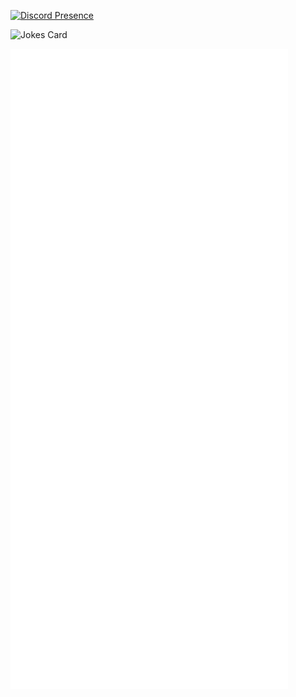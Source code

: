 [![Discord Presence](https://lanyard.cnrad.dev/api/734470632301133955?theme=dark&hideDiscrim=true&hideStatus=true&idleMessage=Probably%20at%20uni%20:P)](https://discord.com/users/734470632301133955)

![Jokes Card](https://readme-jokes.vercel.app/api?hideBorder&theme=darcula)

![Metrics](/github-metrics.svg)

